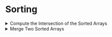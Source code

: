 # Sorting

<details>
<summary> Compute the Intersection of the Sorted Arrays </summary>

---
- Given two sorted arrays
- Return a new array that are present in both input arrays

---

```cpp
vector<int> IntersectTwoSortedArrays(const vector<int>& A,
									 const vector<int>& B) {
	vector<int> intersection_A_B;

	int i = 0, j = 0;
	while (i < size(A) && j < size(B)) {
		if (A[i] == B[j] && (i == 0 || A[i] != A[i-1])) {
			intersection_A_B.emplace_back(A[i]);
			++i, ++j;
		} else if (A[i] < B[j]) {
			++i;
		} else { // A[i] >= B[j]
			++j;
		}
	}

	return intersection_A_B;
}
```

---
- Time complexity: O(m + n)

---
</details>


<details>
<summary> Merge Two Sorted Arrays </summary>

---
- Given two sorted arrays of integers
- Update the first array to the combined entries of two arrays in sorted order

- Assume spare space at end of first array
---

```cpp
void MergeTwoSortedArrays(vector<int>& A, int m, const vector<int>& B, int n) {
	int a = m - 1, b = n - 1, write_idx = m + n - 1;
	while (a >= 0 && b >= 0) {
		A[write_idx--] = A[a] > B[b] ? A[a--] : B[b--];
	}

	while (b >= 0) {
		A[write_idx--] = B[b--];
	}
}
```

---

---
</details>